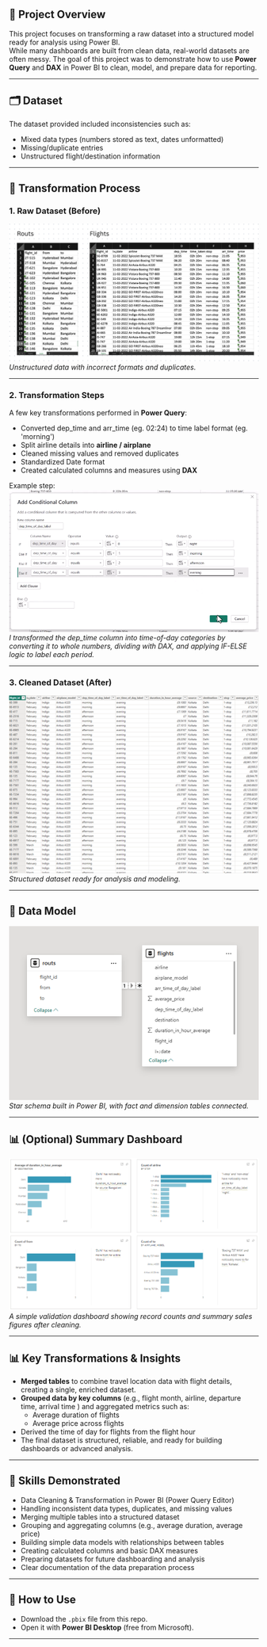 
## 📌 Project Overview
This project focuses on transforming a raw dataset into a structured model ready for analysis using Power BI.  
While many dashboards are built from clean data, real-world datasets are often messy. The goal of this project was to demonstrate how to use **Power Query** and **DAX** in Power BI to clean, model, and prepare data for reporting.  

---

## 🗂 Dataset
The dataset provided included inconsistencies such as:  
- Mixed data types (numbers stored as text, dates unformatted)  
- Missing/duplicate entries  
- Unstructured flight/destination information  

---

## 🔎 Transformation Process

### 1. Raw Dataset (Before)
![Raw Dataset Screenshot](./screenshots/s1.png)  
*Unstructured data with incorrect formats and duplicates.*

---

### 2. Transformation Steps
A few key transformations performed in **Power Query**:
- Converted dep_time and arr_time (eg. 02:24) to time label format (eg. 'morning') 
- Split airline details into **airline / airplane**  
- Cleaned missing values and removed duplicates  
- Standardized Date format  
- Created calculated columns and measures using **DAX**  



Example step:  
![Step Screenshot](./screenshots/s2.png)  
*I transformed the dep_time column into time-of-day categories by converting it to whole numbers, dividing with DAX, and applying IF-ELSE logic to label each period.*  

---

### 3. Cleaned Dataset (After)
![Cleaned Dataset Screenshot](./screenshots/s3.png)  
*Structured dataset ready for analysis and modeling.*  

---

## 📐 Data Model
![Data Model Screenshot](./screenshots/model.png)  
*Star schema built in Power BI, with fact and dimension tables connected.*  

---

## 📊 (Optional) Summary Dashboard
![Dashboard Screenshot](./screenshots/dashboard.png)  
*A simple validation dashboard showing record counts and summary sales figures after cleaning.*  

---

## 📊 Key Transformations & Insights
- **Merged tables** to combine travel location data with flight details, creating a single, enriched dataset.  
- **Grouped data by key columns** (e.g., flight month, airline, departure time, arrival time ) and aggregated metrics such as:  
  - Average duration of flights 
  - Average price across flights 
- Derived the time of day for flights from the flight hour
- The final dataset is structured, reliable, and ready for building dashboards or advanced analysis.  

---

## 🔑 Skills Demonstrated
- Data Cleaning & Transformation in Power BI (Power Query Editor)  
- Handling inconsistent data types, duplicates, and missing values  
- Merging multiple tables into a structured dataset  
- Grouping and aggregating columns (e.g., average duration, average price)  
- Building simple data models with relationships between tables  
- Creating calculated columns and basic DAX measures  
- Preparing datasets for future dashboarding and analysis  
- Clear documentation of the data preparation process

---

## 🚀 How to Use
- Download the `.pbix` file from this repo.
- Open it with **Power BI Desktop** (free from Microsoft).

---
